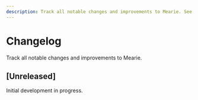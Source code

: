 ```yaml
---
description: Track all notable changes and improvements to Mearie. See version history, new features, bug fixes, and breaking changes.
---
```


# Changelog

Track all notable changes and improvements to Mearie.

## [Unreleased]

Initial development in progress.
